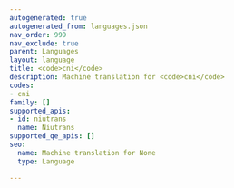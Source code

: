 ```yaml
---
autogenerated: true
autogenerated_from: languages.json
nav_order: 999
nav_exclude: true
parent: Languages
layout: language
title: <code>cni</code>
description: Machine translation for <code>cni</code>
codes:
- cni
family: []
supported_apis:
- id: niutrans
  name: Niutrans
supported_qe_apis: []
seo:
  name: Machine translation for None
  type: Language

---
```


